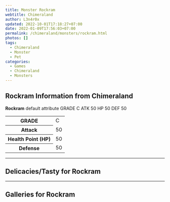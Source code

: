 ```yaml
---
title: Monster Rockram
webtitle: Chimeraland
author: L3n4r0x
updated: 2022-10-01T17:18:27+07:00
date: 2022-01-09T17:56:03+07:00
permalink: /chimeraland/monsters/rockram.html
photos: []
tags:
  - Chimeraland
  - Monster
  - Pet
categories:
  - Games
  - Chimeraland
  - Monsters
---
```


<section id="bootstrap-wrapper"><link rel="stylesheet" href="https://cdn.statically.io/gh/dimaslanjaka/Web-Manajemen/40ac3225/css/bootstrap-4.5-wrapper.css"/><h1>Rockram Information from Chimeraland</h1><p><b>Rockram</b> default attribute GRADE C ATK 50 HP 50 DEF 50<table><tr><th>GRADE</th><td>C</td></tr><tr><th>Attack</th><td>50</td></tr><tr><th>Health Point (HP)</th><td>50</td></tr><tr><th>Defense</th><td>50</td></tr></table></p><hr/><h2>Delicacies/Tasty for Rockram</h2><hr/><div id="gallery"><h2>Galleries for Rockram</h2><div class="row"></div></div></section>
